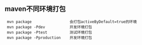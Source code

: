 ## maven不同环境打包
     mvn package                 会打包activeByDefault=true的环境
     mvn package -Pdev           开发环境打包
     mvn package -Ptest          测试环境打包
     mvn package -Pproduction    开发环境打包
    
